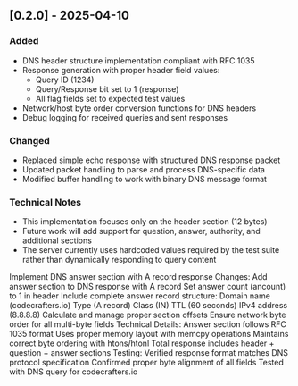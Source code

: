 ## [0.2.0] - 2025-04-10

### Added
- DNS header structure implementation compliant with RFC 1035
- Response generation with proper header field values:
  - Query ID (1234)
  - Query/Response bit set to 1 (response)
  - All flag fields set to expected test values
- Network/host byte order conversion functions for DNS headers
- Debug logging for received queries and sent responses

### Changed
- Replaced simple echo response with structured DNS response packet
- Updated packet handling to parse and process DNS-specific data
- Modified buffer handling to work with binary DNS message format

### Technical Notes
- This implementation focuses only on the header section (12 bytes)
- Future work will add support for question, answer, authority, and additional sections
- The server currently uses hardcoded values required by the test suite rather than dynamically responding to query content

Implement DNS answer section with A record response
Changes:
Add answer section to DNS response with A record
Set answer count (ancount) to 1 in header
Include complete answer record structure:
Domain name (codecrafters.io)
Type (A record)
Class (IN)
TTL (60 seconds)
IPv4 address (8.8.8.8)
Calculate and manage proper section offsets
Ensure network byte order for all multi-byte fields
Technical Details:
Answer section follows RFC 1035 format
Uses proper memory layout with memcpy operations
Maintains correct byte ordering with htons/htonl
Total response includes header + question + answer sections
Testing:
Verified response format matches DNS protocol specification
Confirmed proper byte alignment of all fields
Tested with DNS query for codecrafters.io